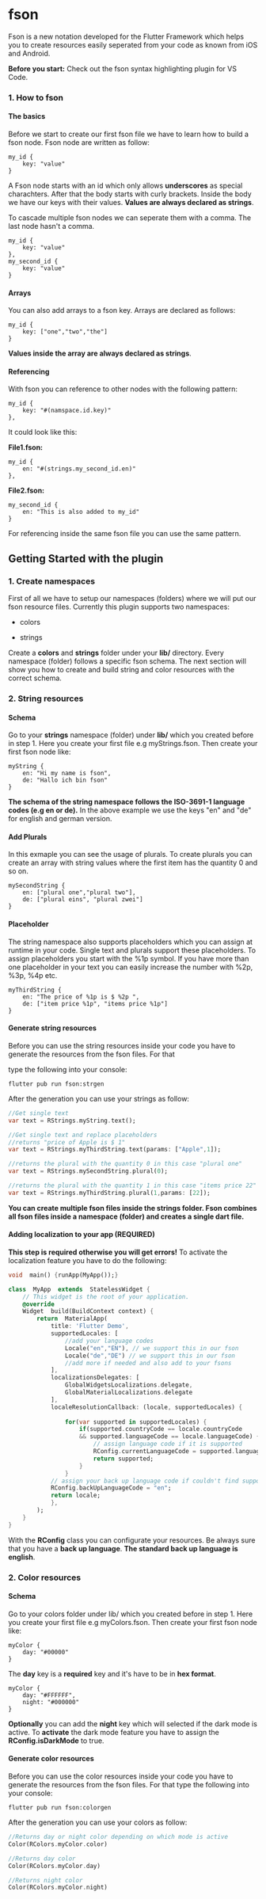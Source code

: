 # fson

Fson is a new notation developed for the Flutter Framework which helps you to create resources easily seperated from your code as known from iOS and Android. 

**Before you start:**
Check out the fson syntax highlighting plugin for VS Code.
  
### 1. How to fson 

#### The basics

Before we start to create our first fson file we have to learn how to build a fson node. Fson node are written as follow:

```
my_id {
	key: "value"
}
```
A Fson node starts with an id which only allows **underscores** as special charachters. After that the body starts with curly brackets. Inside the body we have our keys with their values. **Values are always declared as strings**. 

To cascade multiple fson nodes we can seperate them with a comma. The last node hasn't a comma.
```
my_id {
	key: "value"
},
my_second_id {
	key: "value"
}
```
#### Arrays

You can also add arrays to a fson key. Arrays are declared as follows:

```
my_id {
	key: ["one","two","the"]
}
```

**Values inside the array are always declared as strings**. 


#### Referencing
With fson you can reference to other nodes with the following pattern:
```
my_id {
	key: "#(namspace.id.key)"
},
```
It could look like this:

**File1.fson:**
```
my_id {
	en: "#(strings.my_second_id.en)"
},
```
**File2.fson:**
```
my_second_id {
	en: "This is also added to my_id"
}
```

For referencing inside the same fson file you can use the same pattern.

## Getting Started with the plugin

### 1. Create namespaces
First of all we have to setup our namespaces (folders) where we will put our fson resource files. 
Currently this plugin supports two namespaces:
- colors

- strings

Create a **colors** and **strings** folder under your **lib/** directory.
Every namespace (folder) follows a specific fson schema. The next section will show you
how to create and build string and color resources with the correct schema.
  

### 2. String resources

#### Schema

Go to your **strings** namespace (folder) under **lib/** which you created before in step 1.
Here you create your first file e.g myStrings.fson. Then create your first fson node like:
```
myString {
	en: "Hi my name is fson",
	de: "Hallo ich bin fson"
}

```
**The schema of the string namespace follows the ISO-3691-1 language codes  (e.g en or de).**
In the above example we use the keys "en" and "de" for english and german version.

#### Add Plurals
In this exmaple you can see the usage of plurals. To create plurals you can create an array with string values where the first item has the quantity 0 and so on.
```
mySecondString {
	en: ["plural one","plural two"],
	de: ["plural eins", "plural zwei"]
}
```
#### Placeholder
The string namespace also supports placeholders which you can assign at runtime in your code.
Single text and plurals support these placeholders. To assign placeholders you start with the %1p symbol.
If you have more than one placeholder in your text you can easily increase the number with %2p, %3p, %4p etc.
```
myThirdString {
	en: "The price of %1p is $ %2p ",
	de: ["item price %1p", "items price %1p"]
}
```

  

#### Generate string resources
Before you can use the string resources inside your code you have to generate the resources from the fson files. For that

type the following into your console:
```
flutter pub run fson:strgen
```

  

After the generation you can use your strings as follow:
```dart
//Get single text
var text = RStrings.myString.text();

//Get single text and replace placeholders
//returns "price of Apple is $ 1"
var text = RStrings.myThirdString.text(params: ["Apple",1]); 

//returns the plural with the quantity 0 in this case "plural one"
var text = RStrings.mySecondString.plural(0); 

//returns the plural with the quantity 1 in this case "items price 22"
var text = RStrings.myThirdString.plural(1,params: [22]); 
```
**You can create multiple fson files inside the strings folder. Fson combines all fson files inside a namespace (folder) and creates a single dart file.**

#### Adding localization to your app (REQUIRED)
**This step is required otherwise you will get errors!**
To activate the localization feature you have to do the following:
```dart
void  main() {runApp(MyApp());}

class  MyApp  extends  StatelessWidget {
	// This widget is the root of your application.
	@override
	Widget  build(BuildContext context) {
		return  MaterialApp(
			title: 'Flutter Demo',
			supportedLocales: [
				//add your language codes
				Locale("en","EN"), // we support this in our fson
				Locale("de","DE") // we support this in our fson
				//add more if needed and also add to your fsons
			],
			localizationsDelegates: [
				GlobalWidgetsLocalizations.delegate,
				GlobalMaterialLocalizations.delegate
			],
			localeResolutionCallback: (locale, supportedLocales) {
	
				for(var supported in supportedLocales) {
					if(supported.countryCode == locale.countryCode
					&& supported.languageCode == locale.languageCode) {
						// assign language code if it is supported
						RConfig.currentLanguageCode = supported.languageCode;
						return supported;
					}
				}
			// assign your back up language code if couldn't find supported language
			RConfig.backUpLanguageCode = "en";
			return locale;
			},
		);
	}
}
```
With the **RConfig** class you can configurate your resources. Be always sure that you have a **back up language**. **The standard back up language is english**.
  

### 2. Color resources

#### Schema

Go to your colors folder under lib/ which you created before in step 1.
Here you create your first file e.g myColors.fson. Then create your first fson node like:
```
myColor {
	day: "#00000"
}
```
The **day** key is a **required** key and it's have to be in **hex format**.

```
myColor {
	day: "#FFFFFF",
	night: "#000000"
}
```
**Optionally** you can add the **night** key which will selected if the dark mode is active.
To **activate** the dark mode feature you have to assign the **RConfig.isDarkMode** to true. 

#### Generate color resources
Before you can use the color resources inside your code you have to generate the resources from the fson files. For that type the following into your console:
```
flutter pub run fson:colorgen
```
After the generation you can use your colors as follow:
```dart
//Returns day or night color depending on which mode is active
Color(RColors.myColor.color)

//Returns day color
Color(RColors.myColor.day)

//Returns night color
Color(RColors.myColor.night)
```
